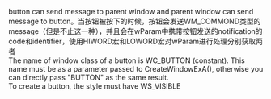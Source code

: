 button can send message to parent window and parent window can send message to button。当按钮被按下的时候，按钮会发送WM_COMMOND类型的message（但是不止这一种），并且会在wParam中携带按钮发送的notification的code和identifier，使用HIWORD宏和LOWORD宏对wParam进行处理分别获取两者  
The name of window class of a button is WC_BUTTON (constant). This name must be as a parameter passed to CreateWindowExA(), otherwise you can directly pass "BUTTON" as the same result.  
To create a button, the style must have WS_VISIBLE  
